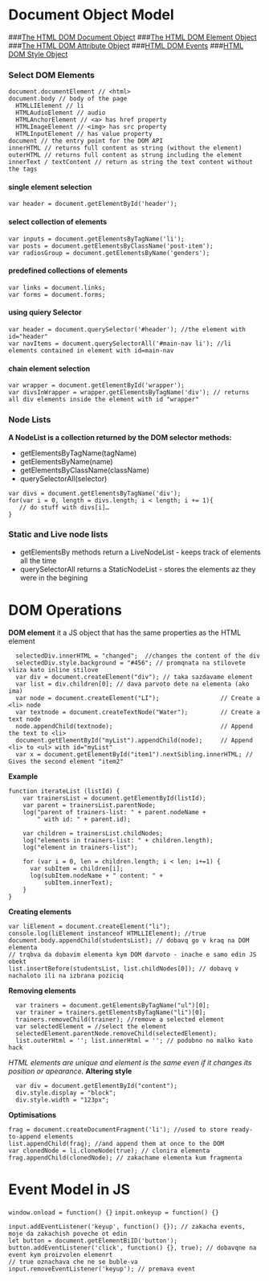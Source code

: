 # Document Object Model

###[The HTML DOM Document Object](http://www.w3schools.com/jsref/dom_obj_document.asp)
###[The HTML DOM Element Object](http://www.w3schools.com/jsref/dom_obj_all.asp)
###[The HTML DOM Attribute Object](http://www.w3schools.com/jsref/dom_obj_attributes.asp)
###[HTML DOM Events](http://www.w3schools.com/jsref/dom_obj_event.asp)
###[HTML DOM Style Object](http://www.w3schools.com/jsref/dom_obj_style.asp)

### Select DOM Elements

```JS
document.documentElement // <html>
document.body // body of the page
  HTMLLIElement // li
  HTMLAudioElement // audio
  HTMLAnchorElement // <a> has href property
  HTMLImageElement // <img> has src property
  HTMLInputElement // has value property
document // the entry point for the DOM API
innerHTML // returns full content as string (without the element)
outerHTML // returns full content as strung including the element
innerText / textContent // return as string the text content without the tags
```
#### single element selection
```JS
var header = document.getElementById('header');
```
#### select collection of elements
```JS
var inputs = document.getElementsByTagName('li');
var posts = document.getElementsByClassName('post-item');
var radiosGroup = document.getElementsByName('genders');
```
#### predefined collections of elements
```JS
var links = document.links;
var forms = document.forms;
```
#### using quiery Selector
```JS
var header = document.querySelector('#header'); //the element with id="header"
var navItems = document.querySelectorAll('#main-nav li'); //li elements contained in element with id=main-nav
```
#### chain element selection
```JS
var wrapper = document.getElementById('wrapper');
var divsInWrapper = wrapper.getElementsByTagName('div'); // returns all div elements inside the element with id "wrapper"
```
### Node Lists
**A NodeList is a collection returned by the DOM selector methods:**
- getElementsByTagName(tagName)
- getElementsByName(name)
- getElementsByClassName(className)
- querySelectorAll(selector)

```JS
var divs = document.getElementsByTagName('div');
for(var i = 0, length = divs.length; i < length; i += 1){
   // do stuff with divs[i]…
}
```
### Static and Live node lists
- getElementsBy methods return a LiveNodeList - keeps track of elements all the time
- querySelectorAll returns a StaticNodeList - stores the elements az they were in the begining

# DOM Operations
**DOM element** it a JS object that has the same properties as the HTML element
```JS
  selectedDiv.innerHTML = "changed";  //changes the content of the div
  selectedDiv.style.background = "#456"; // promqnata na stilovete vliza kato inline stilove
  var div = document.createElement("div"); // taka sazdavame element
  var list = div.children[0]; // dava parvoto dete na elementa (ako ima)
  var node = document.createElement("LI");                 // Create a <li> node
  var textnode = document.createTextNode("Water");         // Create a text node
  node.appendChild(textnode);                              // Append the text to <li>
  document.getElementById("myList").appendChild(node);     // Append <li> to <ul> with id="myList"
  var x = document.getElementById("item1").nextSibling.innerHTML; // Gives the second element "item2"
```
**Example**
```JS
function iterateList (listId) {
    var trainersList = document.getElementById(listId);
    var parent = trainersList.parentNode;
    log("parent of trainers-list: " + parent.nodeName +
        " with id: " + parent.id);

    var children = trainersList.childNodes;
    log("elements in trainers-list: " + children.length);
    log("element in trainers-list");

    for (var i = 0, len = children.length; i < len; i+=1) {
      var subItem = children[i];
      log(subItem.nodeName + " content: " +
          subItem.innerText);
    }
}
```
**Creating elements**
```JS
var liElement = document.createElement("li");
console.log(liElement instanceof HTMLLIElement); //true
document.body.appendChild(studentsList); // dobavq go v kraq na DOM elementa
// trqbva da dobavim elementa kym DOM darvoto - inache e samo edin JS obekt
list.insertBefore(studentsList, list.childNodes[0]); // dobavq v nachaloto ili na izbrana poziciq
```
**Removing elements**
```JS
  var trainers = document.getElementsByTagName("ul")[0];
  var trainer = trainers.getElementsByTagName("li")[0];
  trainers.removeChild(trainer); //remove a selected element
  var selectedElement = //select the element
  selectedElement.parentNode.removeChild(selectedElement);
  list.outerHtml = ''; list.innerHtml = ''; // podobno no malko kato hack
```
*HTML elements are unique and element is the same even if it changes its position or apearance.*
**Altering style**
```JS
  var div = document.getElementById("content");
  div.style.display = "block";
  div.style.width = "123px";
```
**Optimisations**
```JS
frag = document.createDocumentFragment('li'); //used to store ready-to-append elements 
list.appendChild(frag); //and append them at once to the DOM
var clonedNode = li.cloneNode(true); // clonira elementa
frag.appendChild(clonedNode); // zakachame elementa kum fragmenta
```

# Event Model in JS

`window.onload = function() {}`
`inpit.onkeyup = function() {}`

```JS
input.addEventListener('keyup', function() {}); // zakacha events, moje da zakachish poveche ot edin
let button = document.getElementBiID('button');
button.addEventListener('click', function() {}, true); // dobavqne na event kym proizvolen elemenrt
// true oznachava che ne se buble-va
input.removeEventListener('keyup'); // premava event
```




